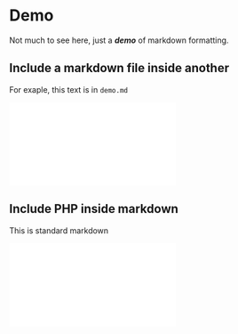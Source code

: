 <!-- Demo, Demo -->

# Demo

Not much to see here, just a ***demo*** of markdown formatting.

## Include a markdown file inside another

For exaple, this text is in `demo.md`

![](demo-include.md)

## Include PHP inside markdown

This is standard markdown

![](demo-include.php)